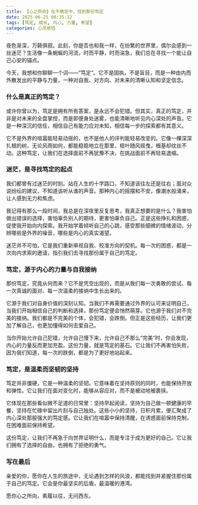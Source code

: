 ```yaml
---
title: 【心之所向】在不确定中，找到那份笃定
date: 2025-06-25 06:35:12
tags: [笃定, 成长, 内心, 力量, 希望]
categories: 心灵感悟
---
```


夜色渐深，万籁俱寂。此刻，你是否也和我一样，在纷繁的世界里，偶尔会感到一丝迷茫？生活像一条蜿蜒的河流，时而平静，时而湍急，我们总在寻找一个能让自己心安的锚点。

今天，我想和你聊聊一个词——“笃定”。它不是固执，不是盲目，而是一种由内而外散发出的平静与力量，一种对自我、对方向、对未来的清晰认知和坚定信念。

### 什么是真正的笃定？

或许你曾以为，笃定是拥有所有答案，是永远不会犯错。但其实，真正的笃定，并非是对未来的全盘掌控，而是即便身处迷雾，也能清晰地听见内心深处的声音。它是一种深沉的信任，相信自己有能力应对未知，相信每一步的探索都有其意义。

它不是外界的喧嚣能轻易动摇的，也不是他人的评判能轻易改变的。它像一棵深深扎根的树，无论风雨如何，都能稳稳地立在那里，枝叶随风摇曳，根基却纹丝不动。这种笃定，让我们在选择面前不再犹豫不决，在挑战面前不再轻易退缩。

### 迷茫，是寻找笃定的起点

我们都曾有过迷茫的时刻。站在人生的十字路口，不知道该往左还是往右；面对众说纷纭的建议，不知道该听从谁的声音。那种内心的摇摆和不安，像潮水般涌来，让人感到无力和焦虑。

我记得有那么一段时间，我总是在深夜里反复思考，我真正想要的是什么？我害怕做出错误的选择，害怕辜负别人的期待，更害怕辜负自己。正是这些挣扎和困惑，促使我开始向内探索。我开始学着倾听自己的心跳，感受那些细微的情绪波动，分辨哪些是外界的噪音，哪些是内心的真实渴望。

迷茫并不可怕，它是我们重新审视自我、校准方向的契机。每一次的困惑，都是一次向内求索的邀请，指引我们去寻找那份属于自己的笃定。

### 笃定，源于内心的力量与自我接纳

那份笃定，究竟从何而来？它不是凭空出现的，而是从我们每一次勇敢的尝试、每一次真诚的面对、每一次温柔的接纳中生长出来的。

它源于我们对自身价值的深刻认知。当我们不再需要通过外界的认可来证明自己，当我们开始相信自己的判断和选择，那份笃定便会悄然萌芽。它也源于我们对不完美的接纳。我们都是不完美的个体，会犯错，会跌倒。但正是这些经历，让我们更加了解自己，也更加懂得如何去爱自己。

当你开始允许自己犯错，允许自己慢下来，允许自己不那么“完美”时，你会发现，内心的力量反而更加充盈。这份力量，就是笃定的基石。它让我们不再害怕失败，因为我们知道，每一次的跌倒，都是为了更好地站起来。

### 笃定，是温柔而坚韧的坚持

笃定并非僵硬，它是一种温柔的坚韧。它意味着在坚持原则的同时，也能保持开放和弹性。它让我们在面对变化时，能够从容应对，而不是被动地被裹挟。

它体现在那些看似微不足道的日常里：坚持早起阅读，坚持为自己做一顿健康的早餐，坚持在忙碌中留出片刻与自己独处。这些小小的坚持，日积月累，便汇聚成了内心深处那股强大的笃定感。它让我们在喧嚣中保持清醒，在诱惑面前保持克制，在困难面前保持希望。

这份笃定，让我们不再急于向世界证明什么，而是专注于成为更好的自己。它让我们拥有了选择的自由，也拥有了拒绝的勇气。

### 写在最后

亲爱的你，愿你在人生的旅途中，无论遇到怎样的风浪，都能找到并紧握住那份属于自己的笃定。它会是你最坚实的后盾，最温暖的港湾。

愿你心之所向，素履以往，无问西东。